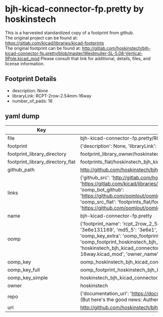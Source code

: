 # bjh-kicad-connector-fp.pretty by hoskinstech  
This is a harvested standardized copy of a footprint from github.  
The original project can be found at:  
https://gitlab.com/kicad/libraries/kicad-footprints  
The original footprint can be found at:
http://gitlab.com/hoskinstech/bjh-kicad-connector-fp.pretty/blob/master/Weidmuller-SL-5.08-Vertical-9Pole.kicad_mod
Please consult that link for additional, details, files, and license information.  
## Footprint Details
* description: None  
* libraryLink: RCPT-2row-2.54mm-16way  
* number_of_pads: 16  
## yaml dump  
| Key | Value |  
| --- | --- |  
| file | bjh-kicad-connector-fp.pretty/RCPT-2row-2.54mm-16way.kicad_mod |  
| footprint | {'description': None, 'libraryLink': 'RCPT-2row-2.54mm-16way', 'number_of_pads': 16} |  
| footprint_library_directory | footprint_library_owner/hoskinstech_bjh-kicad-connector-fp.pretty |  
| footprint_library_directory_flat | footprints_flat/hoskinstech_bjh_kicad_connector_fp_rcpt_2row_2_54mm_16way/working |  
| github_path | http://github.com/hoskinstech/bjh-kicad-connector-fp.pretty/blob/master/RCPT-2row-2.54mm-16way.kicad_mod |  
| links | {'github_src': 'http://gitlab.com/hoskinstech/bjh-kicad-connector-fp.pretty/blob/master/Weidmuller-SL-5.08-Vertical-9Pole.kicad_mod', 'github_src_repo': 'https://gitlab.com/kicad/libraries/kicad-footprints', 'oomp_bot': 'footprints/hoskinstech_bjh_kicad_connector_fp_rcpt_2row_2_54mm_16way/working', 'oomp_bot_github': 'https://github.com/oomlout/oomlout_oomp_footprint_bot/tree/main/footprints/hoskinstech_bjh_kicad_connector_fp_rcpt_2row_2_54mm_16way/working', 'oomp_src_flat': 'footprints_flat/footprints_flat/hoskinstech_bjh_kicad_connector_fp_rcpt_2row_2_54mm_16way/working', 'oomp_src_flat_github': 'https://github.com/oomlout/oomlout_oomp_footprint_src/tree/main/footprints_flat/hoskinstech_bjh_kicad_connector_fp_rcpt_2row_2_54mm_16way/working'} |  
| name | bjh-kicad-connector-fp.pretty |  
| oomp | {'footprint_name': 'rcpt_2row_2_54mm_16way', 'library_name': 'bjh_kicad_connector_fp', 'md5': '3e6e131169ab28136cd887d48d9de0f4', 'md5_10': '3e6e131169', 'md5_5': '3e6e1', 'md5_6': '3e6e13', 'oomp_key': 'oomp_hoskinstech_bjh_kicad_connector_fp_rcpt_2row_2_54mm_16way', 'oomp_key_extra': 'oomp_footprint_hoskinstech_bjh_kicad_connector_fp_rcpt_2row_2_54mm_16way', 'oomp_key_full': 'oomp_footprint_hoskinstech_bjh_kicad_connector_fp_rcpt_2row_2_54mm_16way_3e6e13', 'oomp_key_simple': 'hoskinstech_bjh_kicad_connector_fp_rcpt_2row_2_54mm_16way', 'original_filename': 'bjh-kicad-connector-fp.pretty/RCPT-2row-2.54mm-16way.kicad_mod', 'owner_name': 'hoskinstech'} |  
| oomp_key | oomp_hoskinstech_bjh_kicad_connector_fp_rcpt_2row_2_54mm_16way |  
| oomp_key_full | oomp_footprint_hoskinstech_bjh_kicad_connector_fp_rcpt_2row_2_54mm_16way |  
| oomp_key_simple | hoskinstech_bjh_kicad_connector_fp_rcpt_2row_2_54mm_16way |  
| owner | hoskinstech |  
| repo | {'documentation_url': 'https://docs.github.com/rest/overview/resources-in-the-rest-api#rate-limiting', 'message': "API rate limit exceeded for 84.66.173.59. (But here's the good news: Authenticated requests get a higher rate limit. Check out the documentation for more details.)"} |  
| url | http://github.com/hoskinstech/bjh-kicad-connector-fp.pretty |  


